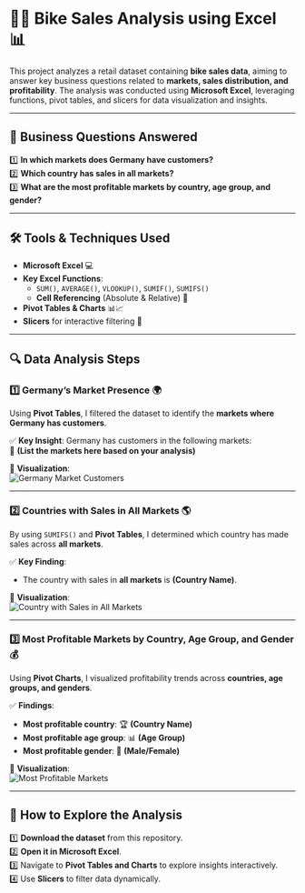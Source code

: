# 🚴‍♂️ Bike Sales Analysis using Excel 📊  

This project analyzes a retail dataset containing **bike sales data**, aiming to answer key business questions related to **markets, sales distribution, and profitability**. The analysis was conducted using **Microsoft Excel**, leveraging functions, pivot tables, and slicers for data visualization and insights.  

---

## 📝 Business Questions Answered

1️⃣ **In which markets does Germany have customers?**  
2️⃣ **Which country has sales in all markets?**  
3️⃣ **What are the most profitable markets by country, age group, and gender?**  

---

## 🛠️ Tools & Techniques Used  

- **Microsoft Excel** 💻  
- **Key Excel Functions**:  
  - `SUM()`, `AVERAGE()`, `VLOOKUP()`, `SUMIF()`, `SUMIFS()`  
  - **Cell Referencing** (Absolute & Relative) 📍  
- **Pivot Tables & Charts** 📊📈  
- **Slicers** for interactive filtering 🔪  

---

## 🔍 Data Analysis Steps  

### 1️⃣ Germany’s Market Presence 🌍  
Using **Pivot Tables**, I filtered the dataset to identify the **markets where Germany has customers**.  

✅ **Key Insight**: Germany has customers in the following markets:  
🔹 **(List the markets here based on your analysis)**  

📸 **Visualization**:  
![Germany Market Customers](link_to_your_image_here)  

---

### 2️⃣ Countries with Sales in All Markets 🌎  
By using `SUMIFS()` and **Pivot Tables**, I determined which country has made sales across **all markets**.  

✅ **Key Finding**:  
- The country with sales in **all markets** is **(Country Name)**.  

📸 **Visualization**:  
![Country with Sales in All Markets](link_to_your_image_here)  

---

### 3️⃣ Most Profitable Markets by Country, Age Group, and Gender 💰  
Using **Pivot Charts**, I visualized profitability trends across **countries, age groups, and genders**.  

✅ **Findings**:  
- **Most profitable country**: 🏆 **(Country Name)**  
- **Most profitable age group**: 📊 **(Age Group)**  
- **Most profitable gender**: 🚻 **(Male/Female)**  

📸 **Visualization**:  
![Most Profitable Markets](link_to_your_image_here)  

---

## 📅 How to Explore the Analysis  

1️⃣ **Download the dataset** from this repository.  
2️⃣ **Open it in Microsoft Excel**.  
3️⃣ Navigate to **Pivot Tables and Charts** to explore insights interactively.  
4️⃣ Use **Slicers** to filter data dynamically.  
